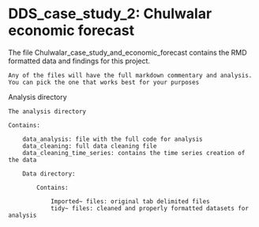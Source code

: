 # DDS_case_study_2: Chulwalar economic forecast

The file Chulwalar_case_study_and_economic_forecast contains the RMD formatted data and findings for this project.

	Any of the files will have the full markdown commentary and analysis.  You can pick the one that works best for your purposes

Analysis directory

	The analysis directory
	
	Contains:
		
		data_analysis: file with the full code for analysis
		data_cleaning: full data cleaning file
		data_cleaning_time_series: contains the time series creation of the data

		Data directory:
			
			Contains:
				
				Imported~ files: original tab delimited files 
				tidy~ files: cleaned and properly formatted datasets for analysis
			
